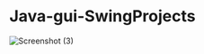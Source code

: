 # Java-gui-SwingProjects

![Screenshot (3)](https://github.com/CHEGEBB/Java-gui-SwingProjects/assets/123733116/90c8f8e6-450b-4a3e-b884-fa4b097c2b1b)
